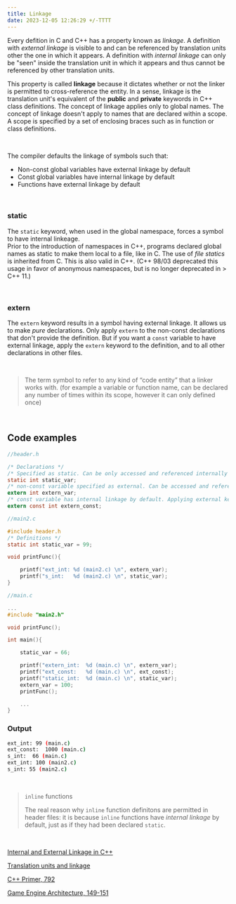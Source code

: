 ```yaml
---
title: Linkage
date: 2023-12-05 12:26:29 +/-TTTT
---
```



Every defition in C and C++ has a property known as _linkage_. A definition with _external linkage_ is visible to and can be referenced by translation units other the one in which it appears. A definition with _internal linkage_ can only be "seen" inside the translation unit in which it appears and thus cannot be referenced by other translation units.

This property is called __linkage__ because it dictates whether or not the linker is permitted to cross-reference the entity.
In a sense, linkage is the translation unit's equivalent of the __public__ and __private__ keywords in C++ class definitions.
The concept of linkage applies only to global names. The concept of linkage doesn't apply to names that are declared within a scope. A scope is specified by a set of enclosing braces such as in function or class definitions.

<br/>

The compiler defaults the linkage of symbols such that:
- Non-const global variables have external linkage by default
- Const global variables have internal linkage by default
- Functions have external linkage by default

<br/>


### static
The `static` keyword, when used in the global namespace, forces a symbol to have internal linkeage. <br>
Prior to the introduction of namespaces in C++, programs declared global names as static to make them local to a file, like in C. The use of *file statics* is inherited from C. 
This is also valid in C++. (C++ 98/03 deprecated this usage in favor of anonymous namespaces, but is no longer deprecated in > C++ 11.)

<br/>

### extern
The `extern` keyword results in a symbol having external linkage. It allows us to make _pure_ declarations. Only apply `extern` to the non-const declarations that don't provide the definition. But if you want a `const` variable to have external linkage, apply the `extern` keyword to the definition, and to all other declarations in other files.

<br/>

> The term symbol to refer to any kind of “code entity” that a linker works with. (for example a variable or function name, can be declared any number of times within its scope, however it can only defined once)

<br/>

## Code examples

```c
//header.h

/* Declarations */
/* Specified as static. Can be only accessed and referenced internally */
static int static_var;
/* non-const variable specified as external. Can be accessed and referenced across other translation units */
extern int extern_var;
/* const variable has internal linkage by default. Applying external keyword will make it external */
extern const int extern_const;
```

```c
//main2.c

#include header.h
/* Definitions */
static int static_var = 99;

void printFunc(){

    printf("ext_int: %d (main2.c) \n", extern_var);
    printf("s_int:   %d (main2.c) \n", static_var);  
}
```

```c
//main.c

...
#include "main2.h"

void printFunc();

int main(){

    static_var = 66;

    printf("extern_int:  %d (main.c) \n", extern_var);
    printf("ext_const:   %d (main.c) \n", ext_const);
    printf("static_int:  %d (main.c) \n", static_var);
    extern_var = 100;
    printFunc();

    ...
}
```

### Output
```bash
ext_int: 99 (main.c) 
ext_const:  1000 (main.c) 
s_int:  66 (main.c) 
ext_int: 100 (main2.c) 
s_int: 55 (main2.c) 

```
<br/>

> `inline` functions
>
> The real reason why `inline` function definitons are permitted in header files: it is because `inline` functions have _internal linkage_ by default, just as if they had been declared `static`.

<br/>


[Internal and External Linkage in C++](https://www.goldsborough.me/c/c++/linker/2016/03/30/19-34-25-internal_and_external_linkage_in_c++/)

[Translation units and linkage](https://learn.microsoft.com/en-us/cpp/cpp/program-and-linkage-cpp?view=msvc-170)

[C++ Primer, 792](https://www.oreilly.com/library/view/c-primer-fifth/9780133053043/)

[Game Engine Architecture, 149-151](https://www.gameenginebook.com/)
